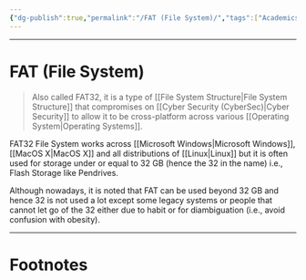 ```yaml
---
{"dg-publish":true,"permalink":"/FAT (File System)/","tags":["Academics"]}
---
```



---
# FAT (File System)
> Also called FAT32, it is a type of [[File System Structure\|File System Structure]] that compromises on [[Cyber Security (CyberSec)\|Cyber Security]] to allow it to be cross-platform across various [[Operating System\|Operating Systems]].

FAT32 File System works across [[Microsoft Windows\|Microsoft Windows]], [[MacOS X\|MacOS X]] and all distributions of [[Linux\|Linux]] but it is often used for storage under or equal to 32 GB (hence the 32 in the name) i.e., Flash Storage like Pendrives.

Although nowadays, it is noted that FAT can be used beyond 32 GB and hence 32 is not used a lot except some legacy systems or people that cannot let go of the 32 either due to habit or for diambiguation (i.e., avoid confusion with obesity).

---
# Footnotes